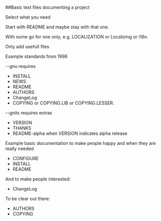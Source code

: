 ##Basic text files documenting a project

Select what you need

Start with README and maybe stay with that one.

With some go for one only, e.g. LOCALIZATION or Localizing or i18n.

Only add usefull files

Example standards from 1996

--gnu requires  
* INSTALL  
* NEWS 
* README  
* AUTHORS 
* ChangeLog  
* COPYING or COPYING.LIB or COPYING.LESSER. 

--gnits requires extras  
* VERSION  
* THANKS  
* README-alpha when VERSION indicates alpha release

Example basic documentation to make people happy and when they are really needed 
* CONFIGURE 
* INSTALL 
* README 

And to make people interested: 
* ChangeLog 

To be clear out there: 
* AUTHORS 
* COPYING 

